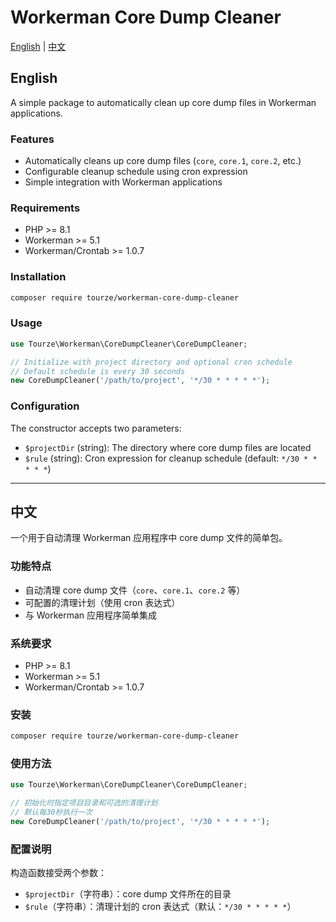 # Workerman Core Dump Cleaner

[English](#english) | [中文](#中文)

## English

A simple package to automatically clean up core dump files in Workerman applications.

### Features

- Automatically cleans up core dump files (`core`, `core.1`, `core.2`, etc.)
- Configurable cleanup schedule using cron expression
- Simple integration with Workerman applications

### Requirements

- PHP >= 8.1
- Workerman >= 5.1
- Workerman/Crontab >= 1.0.7

### Installation

```bash
composer require tourze/workerman-core-dump-cleaner
```

### Usage

```php
use Tourze\Workerman\CoreDumpCleaner\CoreDumpCleaner;

// Initialize with project directory and optional cron schedule
// Default schedule is every 30 seconds
new CoreDumpCleaner('/path/to/project', '*/30 * * * * *');
```

### Configuration

The constructor accepts two parameters:

- `$projectDir` (string): The directory where core dump files are located
- `$rule` (string): Cron expression for cleanup schedule (default: `*/30 * * * * *`)

---

## 中文

一个用于自动清理 Workerman 应用程序中 core dump 文件的简单包。

### 功能特点

- 自动清理 core dump 文件（`core`、`core.1`、`core.2` 等）
- 可配置的清理计划（使用 cron 表达式）
- 与 Workerman 应用程序简单集成

### 系统要求

- PHP >= 8.1
- Workerman >= 5.1
- Workerman/Crontab >= 1.0.7

### 安装

```bash
composer require tourze/workerman-core-dump-cleaner
```

### 使用方法

```php
use Tourze\Workerman\CoreDumpCleaner\CoreDumpCleaner;

// 初始化时指定项目目录和可选的清理计划
// 默认每30秒执行一次
new CoreDumpCleaner('/path/to/project', '*/30 * * * * *');
```

### 配置说明

构造函数接受两个参数：

- `$projectDir`（字符串）：core dump 文件所在的目录
- `$rule`（字符串）：清理计划的 cron 表达式（默认：`*/30 * * * * *`）
